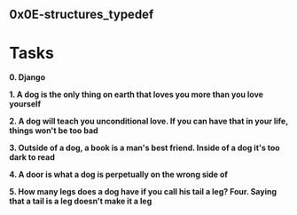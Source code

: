 
## 0x0E-structures_typedef

# Tasks

**0. Django**

**1. A dog is the only thing on earth that loves you more than you love yourself**

**2. A dog will teach you unconditional love. If you can have that in your life, things won't be too bad**

**3. Outside of a dog, a book is a man's best friend. Inside of a dog it's too dark to read**

**4. A door is what a dog is perpetually on the wrong side of**

**5. How many legs does a dog have if you call his tail a leg? Four. Saying that a tail is a leg doesn't make it a leg**
